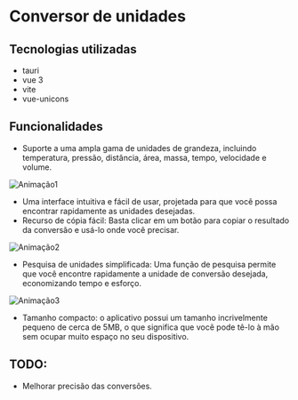 # Conversor de unidades
## Tecnologias utilizadas
- tauri
- vue 3
- vite
- vue-unicons
## Funcionalidades
- Suporte a uma ampla gama de unidades de grandeza, incluindo temperatura, pressão, distância, área, massa, tempo, velocidade e volume.

![Animação1](https://github.com/thiagocarvalho93/conversor-tauri/assets/80463699/c9ead739-1767-4eec-bd51-d3018559eddb)


- Uma interface intuitiva e fácil de usar, projetada para que você possa encontrar rapidamente as unidades desejadas.
- Recurso de cópia fácil: Basta clicar em um botão para copiar o resultado da conversão e usá-lo onde você precisar.

![Animação2](https://github.com/thiagocarvalho93/conversor-tauri/assets/80463699/b92fd38c-8e87-4079-b569-222b4535ec1c)


- Pesquisa de unidades simplificada: Uma função de pesquisa permite que você encontre rapidamente a unidade de conversão desejada, economizando tempo e esforço.

![Animação3](https://github.com/thiagocarvalho93/conversor-tauri/assets/80463699/f52f47a7-6136-4a01-8b41-e01850f97e7c)


- Tamanho compacto: o aplicativo possui um tamanho incrivelmente pequeno de cerca de 5MB, o que significa que você pode tê-lo à mão sem ocupar muito espaço no seu dispositivo.

## TODO:

- Melhorar precisão das conversões.
